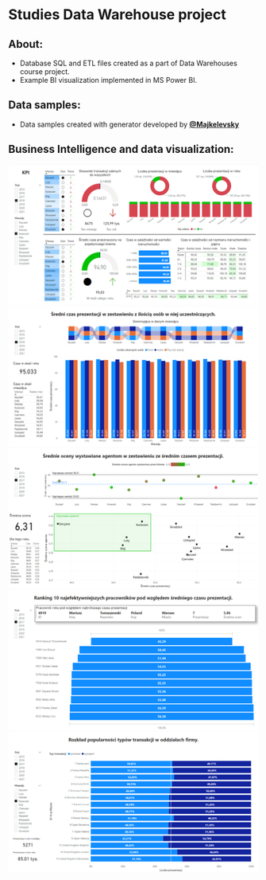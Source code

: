 # Studies Data Warehouse project

## About:
- Database SQL and ETL files created as a part of Data Warehouses course project.
- Example BI visualization implemented in MS Power BI.

## Data samples:
- Data samples created with generator developed by [**@Majkelevsky**](https://github.com/Majkelevsky/)

## Business Intelligence and data visualization:
![KPIs image](bi/kpi.png)
![diagrams image 1](bi/1.png)
![diagrams image 1](bi/2.png)
![diagrams image 1](bi/3.png)
![diagrams image 1](bi/4.png)
